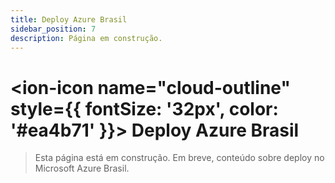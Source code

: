 ```yaml
---
title: Deploy Azure Brasil
sidebar_position: 7
description: Página em construção.
---
```


# <ion-icon name="cloud-outline" style={{ fontSize: '32px', color: '#ea4b71' }}></ion-icon> Deploy Azure Brasil

> Esta página está em construção. Em breve, conteúdo sobre deploy no Microsoft Azure Brasil. 